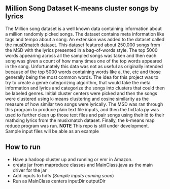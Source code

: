 ## Million Song Dataset K-means cluster songs by lyrics
The Million song dataset is a well known data containing information about a million randomly picked songs. The dataset contains meta
information like tags and tempo about a song. An extension was added to the dataset called the [musiXmatch dataset](http://labrosa.ee.columbia.edu/millionsong/musixmatch). This dataset featured about 250,000 songs from the MSD with the
lyrics presented in a bag-of-words style. The top 5000 words appearing across all the sampled songs was taken and then each song was given
a count of how many times one of the top words appeared in the song. Unfortunately this data was not as useful as originally intended
because of the top 5000 words containing words like a, the, etc and those generally being the most common words. The idea for this project
was to try to create a genre categorizing algorithm, that would take the meta information and lyrics and categorize the songs into 
clusters that could then be labeled genres. Initial cluster centers were picked and then the songs were clustered using k-means clustering
and cosine similarity as the measure of how similar two songs were lyrically. The MSD was ran through this program to produce plain
text file inputs, and then the fixData.py was used to further clean up those text files and pair songs using their id to their mathcing
lyrics from the musixmatch dataset. Finally, the k-means map reduce program was run. 
**NOTE** This repo is still under development. Sample input files will be able as an example

## How to run
* Have a hadoop cluster up and running or emr in Amazon.
* create jar from mapreduce classes and MainClass.java as the main driver for the jar
* Add inputs to hdfs (*Sample inputs coming soon*)
* Run as MainClass centers inputDir outputDir
